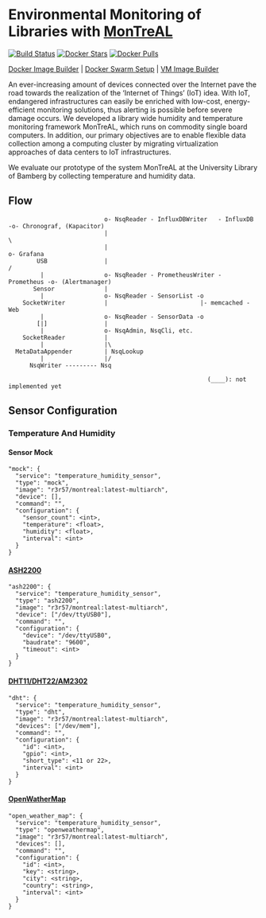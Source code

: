 # Environmental Monitoring of Libraries with [MonTreAL](http://dx.doi.org/10.1007/978-3-319-67008-9_52)

[![Build Status](https://travis-ci.org/R3r57/MonTreAL.dockerimagebuilder.svg?branch=master)](https://travis-ci.org/R3r57/MonTreAL.dockerimagebuilder)
[![Docker Stars](https://img.shields.io/docker/stars/r3r57/montreal.svg)](https://hub.docker.com/r/r3r57/montreal/)
[![Docker Pulls](https://img.shields.io/docker/pulls/r3r57/montreal.svg)](https://hub.docker.com/r/r3r57/montreal/)

[Docker Image Builder](https://github.com/r3r57/MonTreAL_docker-image-builder)
| [Docker Swarm Setup](https://github.com/r3r57/MonTreAL_swarm-setup)
| [VM Image Builder](https://github.com/r3r57/MonTreAL_vm-image-builder)

An ever-increasing amount of devices connected over the Internet pave the road towards the realization of the ‘Internet of Things’ (IoT) idea. With IoT, endangered infrastructures can easily be enriched with low-cost, energy-efficient monitoring solutions, thus alerting is possible before severe damage occurs. We developed a library wide humidity and temperature monitoring framework MonTreAL, which runs on commodity single board computers. In addition, our primary objectives are to enable flexible data collection among a computing cluster by migrating virtualization approaches of data centers to IoT infrastructures.

We evaluate our prototype of the system MonTreAL at the University Library of Bamberg by collecting temperature and humidity data.


## Flow

```
                           o- NsqReader - InfluxDBWriter   - InfluxDB   -o- Chronograf, (Kapacitor)
                           |                                              \
                           |                                               o- Grafana
        USB                |                                              /
         |                 o- NsqReader - PrometheusWriter - Prometheus -o- (Alertmanager)
       Sensor              |
         |                 o- NsqReader - SensorList -o
    SocketWriter           |                          |- memcached - Web
         |                 o- NsqReader - SensorData -o
        [|]                |
         |                 o- NsqAdmin, NsqCli, etc.
    SocketReader           |
         |                 |\
  MetaDataAppender         | NsqLookup
         |                 |/
      NsqWriter --------- Nsq

                                                        (____): not implemented yet
```

## Sensor Configuration

### Temperature And Humidity

#### Sensor Mock
    "mock": {
      "service": "temperature_humidity_sensor",
      "type": "mock",
      "image": "r3r57/montreal:latest-multiarch",
      "device": [],
      "command": "",
      "configuration": {
        "sensor_count": <int>,
        "temperature": <float>,
        "humidity": <float>,
        "interval": <int>
      }
    }

#### [ASH2200](https://www.elv.de/elv-funk-aussensensor-ash-2200-fuer-z-b-usb-wde-1-ipwe-1.html)
    "ash2200": {
      "service": "temperature_humidity_sensor",
      "type": "ash2200",
      "image": "r3r57/montreal:latest-multiarch",
      "device": ["/dev/ttyUSB0"],
      "command": "",
      "configuration": {
        "device": "/dev/ttyUSB0",
        "baudrate": "9600",
        "timeout": <int>
      }
    }

#### [DHT11/DHT22/AM2302](https://learn.adafruit.com/dht/overview)
    "dht": {
      "service": "temperature_humidity_sensor",
      "type": "dht",
      "image": "r3r57/montreal:latest-multiarch",
      "devices": ["/dev/mem"],
      "command": "",
      "configuration": {
        "id": <int>,
        "gpio": <int>,
        "short_type": <11 or 22>,
        "interval": <int>
      }
    }

#### [OpenWatherMap](https://openweathermap.org/)
    "open_weather_map": {
      "service": "temperature_humidity_sensor",
      "type": "openweathermap",
      "image": "r3r57/montreal:latest-multiarch",
      "devices": [],
      "command": "",
      "configuration": {
        "id": <int>,
        "key": <string>,
        "city": <string>,
        "country": <string>,
        "interval": <int>
      }
    }
